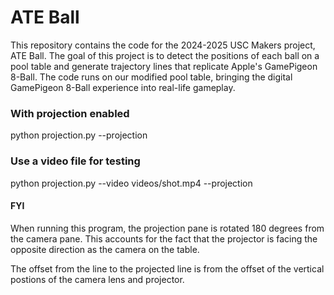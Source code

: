 # ATE Ball

This repository contains the code for the 2024-2025 USC Makers project, ATE Ball. The goal of this project is to detect the positions of each ball on a pool table and generate trajectory lines that replicate Apple's GamePigeon 8-Ball. The code runs on our modified pool table, bringing the digital GamePigeon 8-Ball experience into real-life gameplay.

### With projection enabled
python projection.py --projection

### Use a video file for testing
python projection.py --video videos/shot.mp4 --projection

#### FYI

When running this program, the projection pane is rotated 180 degrees from the camera pane. This accounts for the fact that the projector is facing the opposite direction as the camera on the table.

The offset from the line to the projected line is from the offset of the vertical postions of the camera lens and projector.

